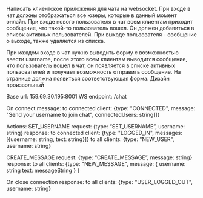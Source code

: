 Написать клиентское приложения для чата на websocket. При входе в чат должны отображаться все юзеры, которые в данный момент онлайн. При входе нового пользователя в чат всем клиентам приходит сообщение, что такой-то пользователь вошел. Он должен добавиться в список активных пользователей. При выходе пользователя - сообщение о выходе, также удаляется из списка.

При каждом входе в чат нужно выводить форму с возможностью ввести username, после этого всем клиентам выводится сообщение, что пользователь вошел в чат, он появляется в списке активных пользователей и получает возможность отправить сообщение. На странице должна появиться соответствующая форма. Дизайн произвольный

Base url: 159.69.30.195:8001
WS endpoint: /chat

On connect message:
to connected client: {type: "CONNECTED", message: "Send your username to join chat", connectedUsers: string[]}

Actions:
SET_USERNAME
request: {type: “SET_USERNAME”, username: string}
response: 
to connected client: {type: "LOGGED_IN", messages: [{username: string, text: string}]}
to all clients: {type: "NEW_USER", username: string}

CREATE_MESSAGE
request: {type: “CREATE_MESSAGE”, message: string}
response:
to all clients: {type: "NEW_MESSAGE", message: {
                username: string
                text: messageString
              }
            }

On close connection
response:
to all clients: {type: "USER_LOGGED_OUT", username: string}
